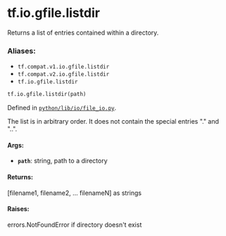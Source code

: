 <div itemscope itemtype="http://developers.google.com/ReferenceObject">
<meta itemprop="name" content="tf.io.gfile.listdir" />
<meta itemprop="path" content="Stable" />
</div>

# tf.io.gfile.listdir

Returns a list of entries contained within a directory.

### Aliases:

* `tf.compat.v1.io.gfile.listdir`
* `tf.compat.v2.io.gfile.listdir`
* `tf.io.gfile.listdir`

``` python
tf.io.gfile.listdir(path)
```



Defined in [`python/lib/io/file_io.py`](/code/stable/tensorflow/python/lib/io/file_io.py).

<!-- Placeholder for "Used in" -->

The list is in arbitrary order. It does not contain the special entries "."
and "..".

#### Args:


* <b>`path`</b>: string, path to a directory


#### Returns:

[filename1, filename2, ... filenameN] as strings



#### Raises:

errors.NotFoundError if directory doesn't exist

